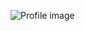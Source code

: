 ![Profile image](https://avatars.githubusercontent.com/u/38023156?s=400&u=9498bdecb766a604d6bb57a853a1f54a676161dc&v=4)
